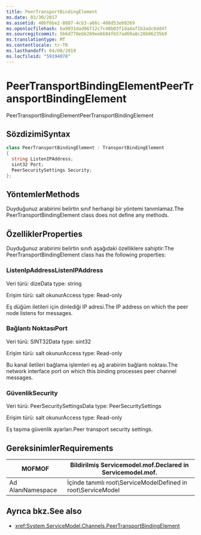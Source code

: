 ```yaml
---
title: PeerTransportBindingElement
ms.date: 03/30/2017
ms.assetid: 40bf6be2-8087-4cb3-a66c-408d53eb9269
ms.openlocfilehash: ba9031dad96f12c7c48b03f1da4af1b3adc6dd4f
ms.sourcegitcommit: 5b6d778ebb269ee6684fb57ad69a8c28b06235b9
ms.translationtype: MT
ms.contentlocale: tr-TR
ms.lasthandoff: 04/08/2019
ms.locfileid: "59194078"
---
```

# <a name="peertransportbindingelement"></a><span data-ttu-id="e08ca-102">PeerTransportBindingElement</span><span class="sxs-lookup"><span data-stu-id="e08ca-102">PeerTransportBindingElement</span></span>
<span data-ttu-id="e08ca-103">PeerTransportBindingElement</span><span class="sxs-lookup"><span data-stu-id="e08ca-103">PeerTransportBindingElement</span></span>  
  
## <a name="syntax"></a><span data-ttu-id="e08ca-104">Sözdizimi</span><span class="sxs-lookup"><span data-stu-id="e08ca-104">Syntax</span></span>  
  
```csharp
class PeerTransportBindingElement : TransportBindingElement  
{  
  string ListenIPAddress;  
  sint32 Port;  
  PeerSecuritySettings Security;  
};  
```  
  
## <a name="methods"></a><span data-ttu-id="e08ca-105">Yöntemler</span><span class="sxs-lookup"><span data-stu-id="e08ca-105">Methods</span></span>  
 <span data-ttu-id="e08ca-106">Duyduğunuz arabirimi belirtin sınıf herhangi bir yöntemi tanımlamaz.</span><span class="sxs-lookup"><span data-stu-id="e08ca-106">The PeerTransportBindingElement class does not define any methods.</span></span>  
  
## <a name="properties"></a><span data-ttu-id="e08ca-107">Özellikler</span><span class="sxs-lookup"><span data-stu-id="e08ca-107">Properties</span></span>  
 <span data-ttu-id="e08ca-108">Duyduğunuz arabirimi belirtin sınıfı aşağıdaki özelliklere sahiptir:</span><span class="sxs-lookup"><span data-stu-id="e08ca-108">The PeerTransportBindingElement class has the following properties:</span></span>  
  
### <a name="listenipaddress"></a><span data-ttu-id="e08ca-109">ListenIpAddress</span><span class="sxs-lookup"><span data-stu-id="e08ca-109">ListenIPAddress</span></span>  
 <span data-ttu-id="e08ca-110">Veri türü: dize</span><span class="sxs-lookup"><span data-stu-id="e08ca-110">Data type: string</span></span>  
  
 <span data-ttu-id="e08ca-111">Erişim türü: salt okunur</span><span class="sxs-lookup"><span data-stu-id="e08ca-111">Access type: Read-only</span></span>  
  
 <span data-ttu-id="e08ca-112">Eş düğüm iletileri için dinlediği IP adresi.</span><span class="sxs-lookup"><span data-stu-id="e08ca-112">The IP address on which the peer node listens for messages.</span></span>  
  
### <a name="port"></a><span data-ttu-id="e08ca-113">Bağlantı Noktası</span><span class="sxs-lookup"><span data-stu-id="e08ca-113">Port</span></span>  
 <span data-ttu-id="e08ca-114">Veri türü: SINT32</span><span class="sxs-lookup"><span data-stu-id="e08ca-114">Data type: sint32</span></span>  
  
 <span data-ttu-id="e08ca-115">Erişim türü: salt okunur</span><span class="sxs-lookup"><span data-stu-id="e08ca-115">Access type: Read-only</span></span>  
  
 <span data-ttu-id="e08ca-116">Bu kanal iletileri bağlama işlemleri eş ağ arabirim bağlantı noktası.</span><span class="sxs-lookup"><span data-stu-id="e08ca-116">The network interface port on which this binding processes peer channel messages.</span></span>  
  
### <a name="security"></a><span data-ttu-id="e08ca-117">Güvenlik</span><span class="sxs-lookup"><span data-stu-id="e08ca-117">Security</span></span>  
 <span data-ttu-id="e08ca-118">Veri türü: PeerSecuritySettings</span><span class="sxs-lookup"><span data-stu-id="e08ca-118">Data type: PeerSecuritySettings</span></span>  
  
 <span data-ttu-id="e08ca-119">Erişim türü: salt okunur</span><span class="sxs-lookup"><span data-stu-id="e08ca-119">Access type: Read-only</span></span>  
  
 <span data-ttu-id="e08ca-120">Eş taşıma güvenlik ayarları.</span><span class="sxs-lookup"><span data-stu-id="e08ca-120">Peer transport security settings.</span></span>  
  
## <a name="requirements"></a><span data-ttu-id="e08ca-121">Gereksinimler</span><span class="sxs-lookup"><span data-stu-id="e08ca-121">Requirements</span></span>  
  
|<span data-ttu-id="e08ca-122">MOF</span><span class="sxs-lookup"><span data-stu-id="e08ca-122">MOF</span></span>|<span data-ttu-id="e08ca-123">Bildirilmiş Servicemodel.mof.</span><span class="sxs-lookup"><span data-stu-id="e08ca-123">Declared in Servicemodel.mof.</span></span>|  
|---------|-----------------------------------|  
|<span data-ttu-id="e08ca-124">Ad Alanı</span><span class="sxs-lookup"><span data-stu-id="e08ca-124">Namespace</span></span>|<span data-ttu-id="e08ca-125">İçinde tanımlı root\ServiceModel</span><span class="sxs-lookup"><span data-stu-id="e08ca-125">Defined in root\ServiceModel</span></span>|  
  
## <a name="see-also"></a><span data-ttu-id="e08ca-126">Ayrıca bkz.</span><span class="sxs-lookup"><span data-stu-id="e08ca-126">See also</span></span>

- <xref:System.ServiceModel.Channels.PeerTransportBindingElement>
